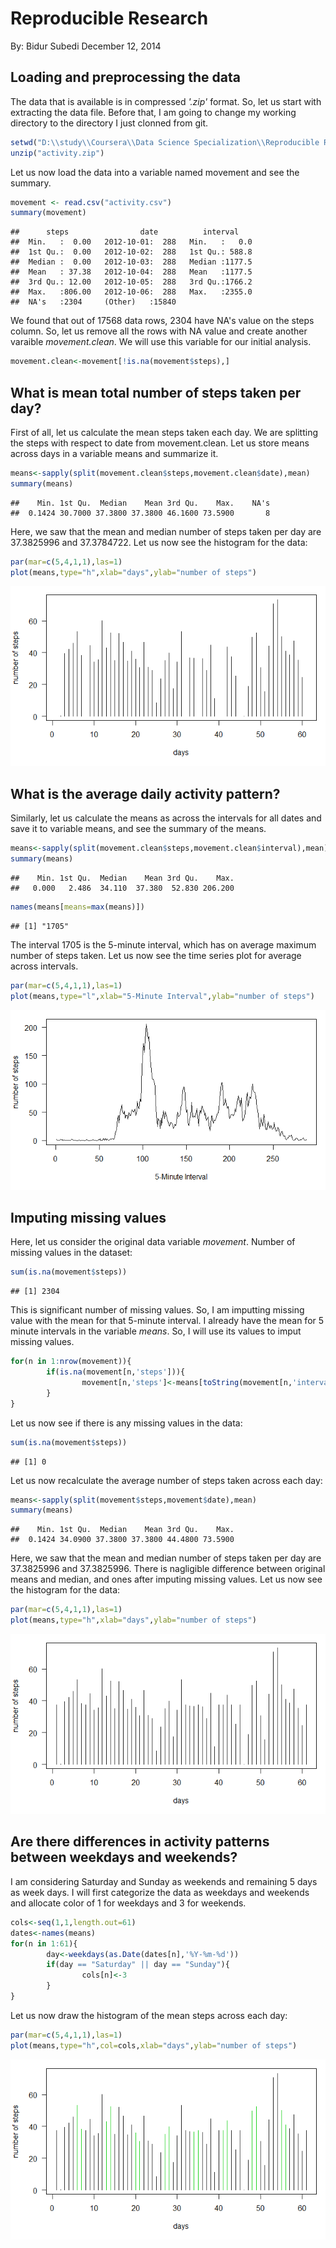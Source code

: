 # Reproducible Research
By: Bidur Subedi
December 12, 2014

## Loading and preprocessing the data
The data that is available is in compressed *'.zip'* format. So, let us start with extracting the data file. Before that, I am going to change my working directory to the directory I just clonned from git.


```r
setwd("D:\\study\\Coursera\\Data Science Specialization\\Reproducible Research\\RepData_PeerAssessment1")
unzip("activity.zip")
```

Let us now load the data into a variable named movement and see the summary. 


```r
movement <- read.csv("activity.csv")
summary(movement)
```

```
##      steps                date          interval     
##  Min.   :  0.00   2012-10-01:  288   Min.   :   0.0  
##  1st Qu.:  0.00   2012-10-02:  288   1st Qu.: 588.8  
##  Median :  0.00   2012-10-03:  288   Median :1177.5  
##  Mean   : 37.38   2012-10-04:  288   Mean   :1177.5  
##  3rd Qu.: 12.00   2012-10-05:  288   3rd Qu.:1766.2  
##  Max.   :806.00   2012-10-06:  288   Max.   :2355.0  
##  NA's   :2304     (Other)   :15840
```
We found that out of 17568 data rows, 2304 have NA's value on the steps  column. So, let us remove all the rows with NA value and create another varaible *movement.clean*. We will use this variable for our initial analysis.

```r
movement.clean<-movement[!is.na(movement$steps),]
```

## What is mean total number of steps taken per day?

First of all, let us calculate the mean steps taken each day. We are splitting the steps with respect to date from movement.clean. Let us store means across days in a variable means and summarize it.


```r
means<-sapply(split(movement.clean$steps,movement.clean$date),mean)
summary(means)
```

```
##    Min. 1st Qu.  Median    Mean 3rd Qu.    Max.    NA's 
##  0.1424 30.7000 37.3800 37.3800 46.1600 73.5900       8
```

Here, we saw that the mean and median number of steps taken per day are 37.3825996 and 37.3784722. Let us now see the histogram for the data:


```r
par(mar=c(5,4,1,1),las=1)
plot(means,type="h",xlab="days",ylab="number of steps")
```

![](./PA1_template_files/figure-html/histogram-1.png) 

## What is the average daily activity pattern?

Similarly, let us calculate the means as across the intervals for all dates and save it to variable means, and see the summary of the means.


```r
means<-sapply(split(movement.clean$steps,movement.clean$interval),mean)
summary(means)
```

```
##    Min. 1st Qu.  Median    Mean 3rd Qu.    Max. 
##   0.000   2.486  34.110  37.380  52.830 206.200
```

```r
names(means[means=max(means)])
```

```
## [1] "1705"
```
The interval 1705 is the 5-minute interval, which has on average maximum number of steps taken. Let us now see the time series plot for average across intervals.

```r
par(mar=c(5,4,1,1),las=1)
plot(means,type="l",xlab="5-Minute Interval",ylab="number of steps")
```

![](./PA1_template_files/figure-html/timeSeries-1.png) 

## Imputing missing values

Here, let us consider the original data variable *movement*. Number of missing values in the dataset:

```r
sum(is.na(movement$steps))
```

```
## [1] 2304
```
This is significant number of missing values. So, I am imputting missing value with the mean for that 5-minute interval. I already have the mean for 5 minute intervals in the variable *means*. So, I will use its values to imput missing values.


```r
for(n in 1:nrow(movement)){
        if(is.na(movement[n,'steps'])){
                movement[n,'steps']<-means[toString(movement[n,'interval'])]
        }
}
```
Let us now see if there is any missing values in the data:

```r
sum(is.na(movement$steps))
```

```
## [1] 0
```
Let us now recalculate the average number of steps taken across each day:


```r
means<-sapply(split(movement$steps,movement$date),mean)
summary(means)
```

```
##    Min. 1st Qu.  Median    Mean 3rd Qu.    Max. 
##  0.1424 34.0900 37.3800 37.3800 44.4800 73.5900
```

Here, we saw that the mean and median number of steps taken per day are 37.3825996 and 37.3825996. There is nagligible difference between original means and median, and ones after imputing missing values. Let us now see the histogram for the data:


```r
par(mar=c(5,4,1,1),las=1)
plot(means,type="h",xlab="days",ylab="number of steps")
```

![](./PA1_template_files/figure-html/histogram_no_missing-1.png) 

## Are there differences in activity patterns between weekdays and weekends?

I am considering Saturday and Sunday as weekends and remaining 5 days as week days. I will first categorize the data as weekdays and weekends and allocate color of 1 for weekdays and 3 for weekends.


```r
cols<-seq(1,1,length.out=61)
dates<-names(means)
for(n in 1:61){
        day<-weekdays(as.Date(dates[n],'%Y-%m-%d'))
        if(day == "Saturday" || day == "Sunday"){
                cols[n]<-3
        }
}
```
Let us now draw the histogram of the mean steps across each day:

```r
par(mar=c(5,4,1,1),las=1)
plot(means,type="h",col=cols,xlab="days",ylab="number of steps")
```

![](./PA1_template_files/figure-html/histogram_weekend-1.png) 
